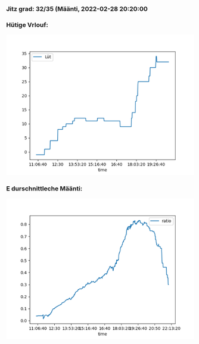 ### Jitz grad: 32/35 (Määnti, 2022-02-28 20:20:00

### Hütige Vrlouf:
![Graph](Today.png)

### E durschnittleche Määnti:
![Graph](Määnti.png)